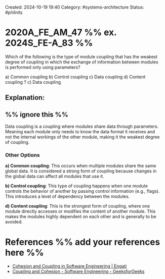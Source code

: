 Created: 2024-10-19 19:40
Category: #systems-architecture
Status: #philnits 



# 2020A_FE_AM_47 %% ex. 2024S_FE-A_83 %%

Which of the following is the type of module coupling that has the weakest degree of coupling in which the exchange of information between modules is performed only using parameters? 

a) Common coupling 
b) Control coupling
c) Data coupling 
d) Content coupling
? 
c) Data coupling 
## **Explanation:**

%% ignore this %%
---
Data coupling is a coupling where modules share data through parameters. Meaning each module only needs to know the data format it receives and not  the internal workings of the other module, making it the weakest degree of coupling.
### Other Options

**a) Common coupling**: This occurs when multiple modules share the same global data. It is considered a strong form of coupling because changes in the global data can affect all modules that use it.

 **b) Control coupling**: This type of coupling happens when one module controls the behavior of another by passing control information (e.g., flags). This introduces a level of dependency between the modules.

**d) Content coupling**: This is the strongest form of coupling, where one module directly accesses or modifies the content of another module. This makes the modules highly dependent on each other and is generally to be avoided.



# References %% add your references here %%
- [Cohesion and Coupling in Software Engineering | Engati](https://www.engati.com/glossary/cohesion-and-coupling)
- [Coupling and Cohesion - Software Engineering - GeeksforGeeks](https://www.geeksforgeeks.org/software-engineering-coupling-and-cohesion/)
